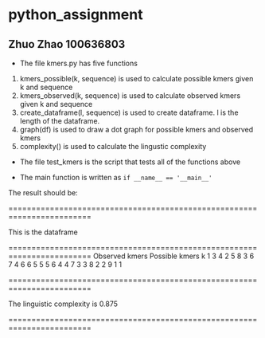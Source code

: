 # python_assignment
## Zhuo Zhao 100636803
* The file kmers.py has five functions
1. kmers_possible(k, sequence) is used to calculate possible kmers given k and sequence
2. kmers_observed(k, sequence) is used to calculate observed kmers given k and sequence
3. create_dataframe(l, sequence) is used to create dataframe. l is the length of the dataframe. 
4. graph(df) is used to draw a dot graph for possible kmers and observed kmers
5. complexity() is used to calculate the lingustic complexity

* The file test_kmers is the script that tests all of the functions above

* The main function is written as ```if __name__ == '__main__' ```

The result should be:

========================================================================

This is the dataframe

========================================================================
   Observed kmers  Possible kmers
k
1               3               4
2               5               8
3               6               7
4               6               6
5               5               5
6               4               4
7               3               3
8               2               2
9               1               1

========================================================================

The linguistic complexity is 0.875

========================================================================
